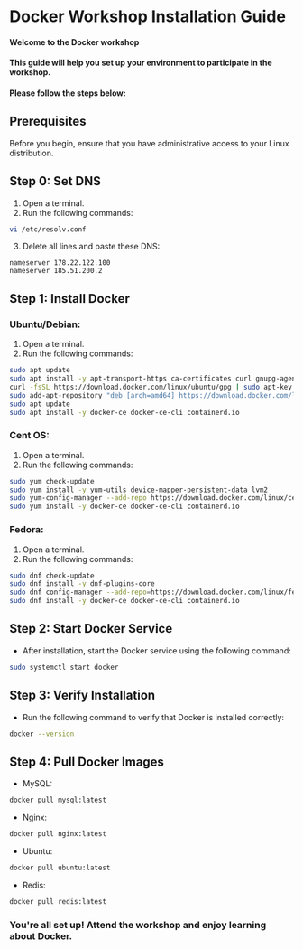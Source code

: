 # Docker Workshop Installation Guide

#### Welcome to the Docker workshop
#### This guide will help you set up your environment to participate in the workshop. 
#### Please follow the steps below:


## Prerequisites

Before you begin, ensure that you have administrative access to your Linux distribution.

## Step 0: Set DNS
1. Open a terminal.
2. Run the following commands:
``` bash
vi /etc/resolv.conf
```
3. Delete all lines and paste these DNS:
```
nameserver 178.22.122.100
nameserver 185.51.200.2
```

## Step 1: Install Docker

### Ubuntu/Debian:
1. Open a terminal.
2. Run the following commands:
```bash
sudo apt update
sudo apt install -y apt-transport-https ca-certificates curl gnupg-agent software-properties-common
curl -fsSL https://download.docker.com/linux/ubuntu/gpg | sudo apt-key add -
sudo add-apt-repository "deb [arch=amd64] https://download.docker.com/linux/ubuntu $(lsb_release -cs) stable"
sudo apt update
sudo apt install -y docker-ce docker-ce-cli containerd.io

```

### Cent OS:
1. Open a terminal.
2. Run the following commands:
```bash
sudo yum check-update
sudo yum install -y yum-utils device-mapper-persistent-data lvm2
sudo yum-config-manager --add-repo https://download.docker.com/linux/centos/docker-ce.repo
sudo yum install -y docker-ce docker-ce-cli containerd.io

```

### Fedora:
1. Open a terminal.
2. Run the following commands:
```bash
sudo dnf check-update
sudo dnf install -y dnf-plugins-core
sudo dnf config-manager --add-repo=https://download.docker.com/linux/fedora/docker-ce.repo
sudo dnf install -y docker-ce docker-ce-cli containerd.io

```
## Step 2: Start Docker Service
- After installation, start the Docker service using the following command:
```bash
sudo systemctl start docker
```

## Step 3: Verify Installation
- Run the following command to verify that Docker is installed correctly:
```bash
docker --version
```
## Step 4: Pull Docker Images
- MySQL:
```bash
docker pull mysql:latest

```
- Nginx:
```bash
docker pull nginx:latest

  ```
- Ubuntu:
```bash
docker pull ubuntu:latest

  ```
- Redis:
```bash
docker pull redis:latest

  ```

### You're all set up! Attend the workshop and enjoy learning about Docker.



